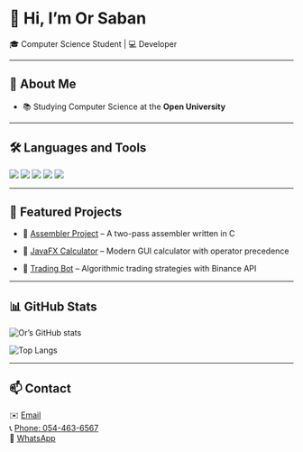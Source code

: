 # 👋 Hi, I’m Or Saban

🎓 Computer Science Student | 💻 Developer 

---

## 🚀 About Me
- 📚 Studying Computer Science at the **Open University**  
---

## 🛠️ Languages and Tools
<p align="left">
  <img src="https://img.shields.io/badge/Java-ED8B00?style=for-the-badge&logo=java&logoColor=white"/>
  <img src="https://img.shields.io/badge/C-00599C?style=for-the-badge&logo=c&logoColor=white"/>
  <img src="https://img.shields.io/badge/Android-3DDC84?style=for-the-badge&logo=android&logoColor=white"/>
  <img src="https://img.shields.io/badge/Git-F05032?style=for-the-badge&logo=git&logoColor=white"/>
  <img src="https://img.shields.io/badge/GitHub-181717?style=for-the-badge&logo=github&logoColor=white"/>
</p>

---

## 📌 Featured Projects
- 🔹 [Assembler Project](https://github.com/Ors9/assembler) – A two-pass assembler written in C  
- 🔹 [JavaFX Calculator](https://github.com/Ors9/calculator) – Modern GUI calculator with operator precedence  
 
- 🔹 [Trading Bot](https://github.com/Ors9/algo-trading) – Algorithmic trading strategies with Binance API  

---

## 📊 GitHub Stats
![Or’s GitHub stats](https://github-readme-stats.vercel.app/api?username=USERNAME&show_icons=true&theme=tokyonight)

![Top Langs](https://github-readme-stats.vercel.app/api/top-langs/?username=USERNAME&layout=compact&theme=tokyonight)

---

## 📫 Contact
✉️ [Email](mailto:or8saban@gmail.com)  
📞 [Phone: 054-463-6567](tel:+972544636567)  
💬 [WhatsApp](https://wa.me/972544636567)
